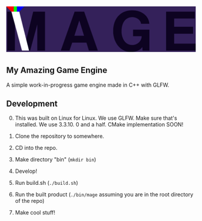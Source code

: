 # ![MAGE Logo](/images/fullmagelogo.png)
## My Amazing Game Engine

A simple work-in-progress game engine made in C++ with GLFW.

## Development

0. This was built on Linux for Linux. We use GLFW. Make sure that's installed. We use 3.3.10.
0 and a half. CMake implementation SOON!

1. Clone the repository to somewhere.
2. CD into the repo.
3. Make directory "bin" (`mkdir bin`)
4. Develop!
5. Run build.sh (`./build.sh`)
6. Run the built product (`./bin/mage` assuming you are in the root directory of the repo)
7. Make cool stuff!
